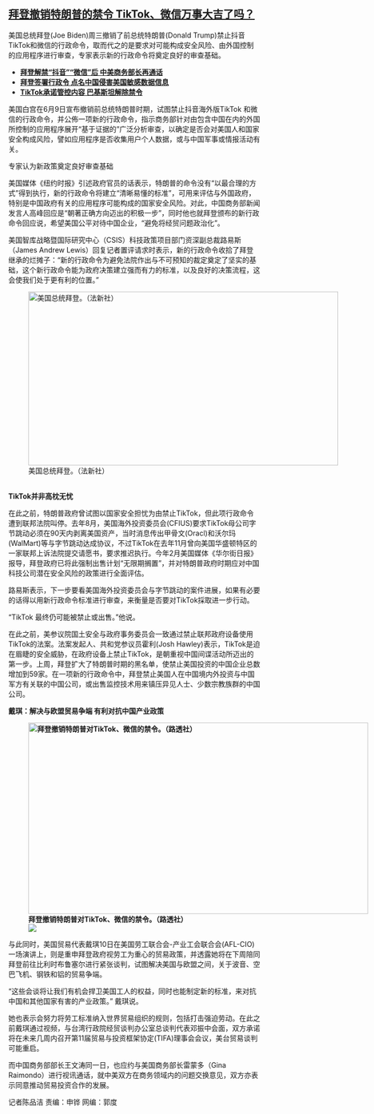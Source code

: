 <!--1623357751000-->
[拜登撤销特朗普的禁令   TikTok、微信万事大吉了吗？](https://www.rfa.org/mandarin/yataibaodao/junshiwaijiao/cm-06102021141552.html)
------

<p>美国总统拜登(Joe Biden)周三撤销了前总统特朗普(Donald Trump)禁止抖音TikTok和微信的行政命令，取而代之的是要求对可能构成安全风险、由外国控制的应用程序进行审查，专家表示新的行政命令将奠定良好的审查基础。</p><ul><li><strong><a href="https://www.rfa.org/mandarin/Xinwen/wul0610b-06102021032719.html">拜登解禁“抖音”“微信”后 中美商务部长再通话</a></strong></li><li><strong><a href="https://www.rfa.org/mandarin/Xinwen/7-06092021114917.html">拜登签署行政令 点名中国侵害美国敏感数据信息</a></strong></li><li><a href="https://www.rfa.org/mandarin/Xinwen/6-04012021125706.html"><strong>TikTok承诺管控内容 巴基斯坦解除禁令</strong></a></li></ul><p>美国白宫在6月9日宣布撤销前总统特朗普时期，试图禁止抖音海外版TikTok 和微信的行政命令，并公佈一项新的行政命令，指示商务部针对由包含中国在内的外国所控制的应用程序展开“基于证据的”广泛分析审查，以确定是否会对美国人和国家安全构成风险，譬如应用程序是否收集用户个人数据，或与中国军事或情报活动有关。</p><p>专家认为新政策奠定良好审查基础</p><p>美国媒体《纽约时报》引述政府官员的话表示，特朗普的命令没有“以最合理的方式”得到执行，新的行政命令将建立“清晰易懂的标准”，可用来评估与外国政府，特别是中国政府有关的应用程序可能构成的国家安全风险。对此，中国商务部新闻发言人高峰回应是“朝著正确方向迈出的积极一步”，同时他也就拜登颁布的新行政命令回应说，希望美国公平对待中国企业，“避免将经贸问题政治化”。</p><p>美国智库战略暨国际研究中心（CSIS）科技政策项目部门资深副总裁路易斯（James Andrew Lewis）回复记者置评请求时表示，新的行政命令收拾了拜登继承的烂摊子：“新的行政命令为避免法院作出与不可预知的裁定奠定了坚实的基础，这个新行政命令能为政府决策建立强而有力的标准，以及良好的决策流程，这会使我们处于更有利的位置。”</p><p><figure class="image-richtext image-inline captioned" style="width:620px;"><img alt="美国总统拜登。（法新社）" height="348" src="https://www.rfa.org/mandarin/yataibaodao/junshiwaijiao/cm-06102021141552.html/047add90-4bda-4882-9f51-694d972ab41f.jpeg/@@images/600581d7-52ed-463f-9d1d-df90c71588ee.jpeg" title="1" width="620"/><figcaption class="image-caption">美国总统拜登。（法新社）</figcaption><small></small></figure><br/><strong>TikTok并非高枕无忧</strong></p><p>在此之前，特朗普政府曾试图以国家安全担忧为由禁止TikTok，但此项行政命令遭到联邦法院叫停。去年8月，美国海外投资委员会(CFIUS)要求TikTok母公司字节跳动必须在90天内剥离美国资产，当时消息传出甲骨文(Oracl)和沃尔玛(WalMart)等与字节跳动达成协议，不过TikTok在去年11月曾向美国华盛顿特区的一家联邦上诉法院提交请愿书，要求推迟执行。今年2月美国媒体《华尔街日报》报导，拜登政府已将此强制出售计划“无限期搁置”，并对特朗普政府时期应对中国科技公司潜在安全风险的政策进行全面评估。</p><p>路易斯表示，下一步要看美国海外投资委员会与字节跳动的案件进展，如果有必要的话得以用新行政命令标准进行审查，来衡量是否要对TikTok採取进一步行动。</p><p>“TikTok 最终仍可能被禁止或出售。”他说。</p><p>在此之前，美参议院国土安全与政府事务委员会一致通过禁止联邦政府设备使用TikTok的法案。法案发起人、共和党参议员霍利(Josh Hawley)表示，TikTok是迫在眉睫的安全威胁，在政府设备上禁止TikTok，是朝重视中国间谍活动所迈出的第一步。上周，拜登扩大了特朗普时期的黑名单，使禁止美国投资的中国企业总数增加到59家。在一项新的行政命令中，拜登禁止美国人在中国境内外投资与中国军方有关联的中国公司，或出售监控技术用来镇压异见人士、少数宗教族群的中国公司。</p><p><strong>戴琪：解决与欧盟贸易争端 有利对抗中国产业政策</strong></p><p><strong><figure class="image-richtext image-inline captioned" style="width:680px;"><img alt="拜登撤销特朗普对TikTok、微信的禁令。（路透社）" height="383" src="https://www.rfa.org/mandarin/yataibaodao/junshiwaijiao/cm-06102021141552.html/974ac1b2-15ec-4351-b6aa-0c559b64e7bd.jpeg/@@images/ce27c450-6a3f-4585-b0e2-ed5c7b9054e4.jpeg" title="2" width="680"/><figcaption class="image-caption">拜登撤销特朗普对TikTok、微信的禁令。（路透社）</figcaption><small></small><div id="zoomattribute"><a data-caption="拜登撤销特朗普对TikTok、微信的禁令。（路透社）" data-fancybox="" href="https://www.rfa.org/mandarin/yataibaodao/junshiwaijiao/cm-06102021141552.html/974ac1b2-15ec-4351-b6aa-0c559b64e7bd.jpeg" id="single_image" title="拜登撤销特朗普对TikTok、微信的禁令。（路透社）"><img src="/++plone++rfa-resources/img/icon-zoom.png"/></a></div></figure></strong></p><p>与此同时，美国贸易代表戴琪10日在美国劳工联合会-产业工会联合会(AFL-CIO)一场演讲上，则是重申拜登政府视劳工为重心的贸易政策，并透露她将在下周陪同拜登前往比利时布鲁塞尔进行紧张谈判，试图解决美国与欧盟之间，关于波音、空巴飞机、钢铁和铝的贸易争端。</p><p>“这些会谈将让我们有机会捍卫美国工人的权益，同时也能制定新的标准，来对抗中国和其他国家有害的产业政策。” 戴琪说。</p><p>她也表示会努力将劳工标准纳入世界贸易组织的规则，包括打击强迫劳动。在此之前戴琪通过视频，与台湾行政院经贸谈判办公室总谈判代表邓振中会面，双方承诺将在未来几周内召开第11届贸易与投资框架协定(TIFA)理事会会议，美台贸易谈判可能重启。</p><p>而中国商务部部长王文涛同一日，也应约与美国商务部长雷蒙多（Gina Raimondo）进行视讯通话，就中美双方在商务领域内的问题交换意见，双方亦表示同意推动贸易投资合作的发展。</p><p>记者陈品洁 责编：申铧 网编：郭度</p><p></p><p></p>
